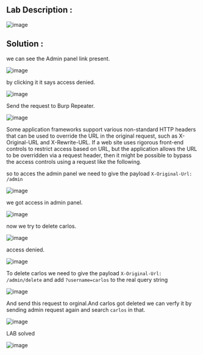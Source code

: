 ## Lab Description :

![image](https://github.com/ananthan05/Portswigger_labs/assets/140697378/206e10d5-4307-4f19-9be3-74602a41604b)

## Solution :
we can see the Admin panel link present.

![image](https://github.com/ananthan05/Portswigger_labs/assets/140697378/5c186bb4-33e5-49ae-a0a7-6ebc00a9ee0e)

by clicking it it says access denied.

![image](https://github.com/ananthan05/Portswigger_labs/assets/140697378/cad48514-aebc-45a3-bbf7-e4fe4972ad81)

Send the request to Burp Repeater. 

![image](https://github.com/ananthan05/Portswigger_labs/assets/140697378/2294b2ed-46e4-49bd-a7e4-35161f917069)

Some application frameworks support various non-standard HTTP headers that can be used to override the URL in the original request, such as X-Original-URL and X-Rewrite-URL. If a web site uses rigorous front-end controls to restrict access based on URL, but the application allows the URL to be overridden via a request header, then it might be possible to bypass the access controls using a request like the following.

so to acces the admin panel we need to give the payload `X-Original-Url: /admin`

![image](https://github.com/ananthan05/Portswigger_labs/assets/140697378/7c79720d-e68d-40fe-b7d0-b6cfc0e9405f)

we got access in admin panel.

![image](https://github.com/ananthan05/Portswigger_labs/assets/140697378/8bca3bd2-e282-49d5-9c51-b8dd979fcffc)

now we try to delete carlos.

![image](https://github.com/ananthan05/Portswigger_labs/assets/140697378/c4377fa2-5628-4f3d-a9ef-9bca63828d6a)

access denied.

![image](https://github.com/ananthan05/Portswigger_labs/assets/140697378/3a445a0d-41b1-49c1-91ac-b9a8d3de736f)

To delete carlos  we need to give the payload `X-Original-Url: /admin/delete` and add `?username=carlos` to the real query string

![image](https://github.com/ananthan05/Portswigger_labs/assets/140697378/48d567e0-4419-4c58-b88b-82aa1f573c49)

And send this request to orginal.And carlos got deleted we can verfy it by sending admin request again and search `carlos` in that.

![image](https://github.com/ananthan05/Portswigger_labs/assets/140697378/2e3c31b4-c54c-409d-8581-b5eb5ff7c7e2)

LAB solved 

![image](https://github.com/ananthan05/Portswigger_labs/assets/140697378/f61e26a1-0e12-4357-8af2-4433f4b7dbbf)
